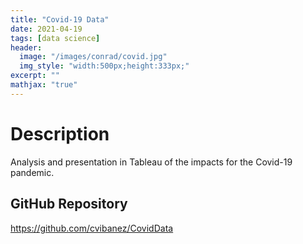 ```yaml
---
title: "Covid-19 Data"
date: 2021-04-19
tags: [data science]
header:
  image: "/images/conrad/covid.jpg"
  img_style: "width:500px;height:333px;"
excerpt: ""
mathjax: "true"
---
```


# Description
Analysis and presentation in Tableau of the impacts for the Covid-19 pandemic.

## GitHub Repository
https://github.com/cvibanez/CovidData
